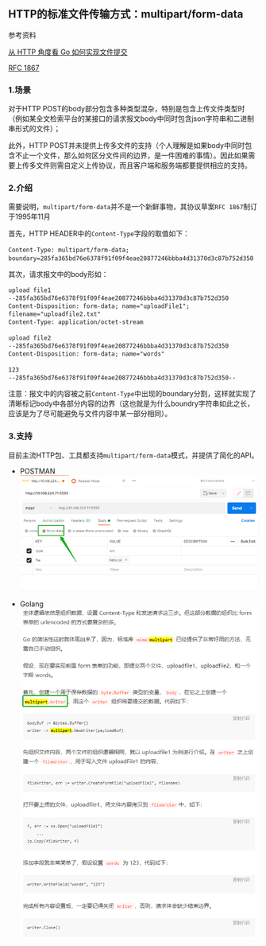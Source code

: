 ## HTTP的标准文件传输方式：multipart/form-data

参考资料

[从 HTTP 角度看 Go 如何实现文件提交](https://juejin.cn/post/6844904017466753032)

[RFC 1867](https://tools.ietf.org/html/rfc1867)

### 1.场景

对于HTTP POST的body部分包含多种类型混杂，特别是包含上传文件类型时（例如某全文检索平台的某接口的请求报文body中同时包含json字符串和二进制串形式的文件）；

此外，HTTP POST并未提供上传多文件的支持（个人理解是如果body中同时包含不止一个文件，那么如何区分文件间的边界，是一件困难的事情）。因此如果需要上传多文件则需自定义上传协议，而且客户端和服务端都要提供相应的支持。

### 2.介绍

需要说明，`multipart/form-data`并不是一个新鲜事物，其协议草案`RFC 1867`制订于1995年11月

首先，HTTP HEADER中的`Content-Type`字段的取值如下：

`Content-Type: multipart/form-data; boundary=285fa365bd76e6378f91f09f4eae20877246bbba4d31370d3c87b752d350`

其次，请求报文中的body形如：

```
upload file1
--285fa365bd76e6378f91f09f4eae20877246bbba4d31370d3c87b752d350
Content-Disposition: form-data; name="uploadFile1"; filename="uploadfile2.txt"
Content-Type: application/octet-stream

upload file2
--285fa365bd76e6378f91f09f4eae20877246bbba4d31370d3c87b752d350
Content-Disposition: form-data; name="words"

123
--285fa365bd76e6378f91f09f4eae20877246bbba4d31370d3c87b752d350--
```

注意：报文中的内容被之前`Content-Type`中出现的boundary分割，这样就实现了清晰标记body中各部分内容的边界（这也就是为什么boundry字符串如此之长，应该是为了尽可能避免与文件内容中某一部分相同）。

### 3.支持

目前主流HTTP包、工具都支持`multipart/form-data`模式，并提供了简化的API。

* POSTMAN
![](/assets/network009_01.png)

* Golang
![](/assets/network009_02.png)



